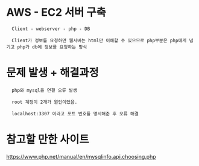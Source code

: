 # AWS - EC2 서버 구축
```
  Client - webserver - php - DB
  
  Client가 정보를 요청하면 웹서버는 html만 이해할 수 있으므로 php부분은 php에게 넘기고 php가 db에 정보를 요청하는 방식
```

# 문제 발생 + 해결과정
```
  php와 mysql을 연결 오류 발생
  
  root 계정이 2개가 원인이었음.
  
  localhost:3307 이라고 포트 번호를 명시해준 후 오류 해결
```

# 참고할 만한 사이트

https://www.php.net/manual/en/mysqlinfo.api.choosing.php
